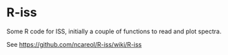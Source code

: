 # R-iss
Some R code for ISS, initially a couple of functions to read and plot spectra.

See https://github.com/ncareol/R-iss/wiki/R-iss
